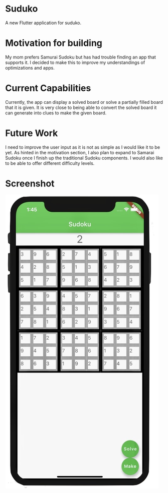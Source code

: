 # Suduko

A new Flutter application for suduko.

# Motivation for building
My mom prefers Samurai Sudoku but has had trouble finding an app that supports it. I decided to make this to improve my understandings of optimizations and apps.

# Current Capabilities
Currently, the app can display a solved board or solve a partially filled board that it is given. It is very close to being able to convert the solved board it can generate into clues to make the given board.

# Future Work
I need to improve the user input as it is not as simple as I would like it to be yet. As hinted in the motivation section, I also plan to expand to Samarai Sudoku once I finish up the traditional Sudoku components. I would also like to be able to offer different difficulty levels.

# Screenshot
![Sudoku Screenshot](sudokuPicture.png)

